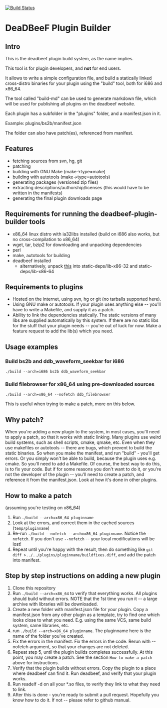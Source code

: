 
[![Build Status](https://drone.io/github.com/Alexey-Yakovenko/deadbeef-plugin-builder/status.png)](https://drone.io/github.com/Alexey-Yakovenko/deadbeef-plugin-builder/latest)

# DeaDBeeF Plugin Builder

## Intro

This is the deadbeef plugin build system, as the name implies.

This tool is for plugin developers, and __not__ for end users.

It allows to write a simple configuration file, and build a statically linked cross-distro binaries for your plugin using the "build" tool, both for i686 and x86_64.

The tool called "build-md" can be used to generate markdown file, which will be used for publishing all plugins on the deadbeef website.

Each plugin has a subfolder in the "plugins" folder, and a manifest.json in it.

Example: plugins/bs2b/manifest.json

The folder can also have patch(es), referenced from manifest.

## Features

* fetching sources from svn, hg, git
* patching
* building with GNU Make (make->type=make)
* building with autotools (make->type=autotools)
* generating packages (versioned zip files)
* extracting descriptions/authorship/licenses (this would have to be written in the manifests)
* generating the final plugin downloads page

## Requirements for running the deadbeef-plugin-builder tools

* x86\_64 linux distro with ia32libs installed (build on i686 also works, but no cross-compilation to x86_64)
* wget, tar, bzip2 for downloading and unpacking dependencies
* perl
* make, autotools for building
* deadbeef installed
    * alternatively, unpack
      [this](http://sourceforge.net/projects/deadbeef/files/staticdeps/ddb-headers-latest.tar.bz2/download) into static-deps/lib-x86-32 and static-deps/lib-x86-64

## Requirements to plugins

* Hosted on the internet, using svn, hg or git (no tarballs supported here).
* Using GNU make or autotools. If your plugin uses anything else -- you'll have to write a Makefile, and supply it as a patch.
* Ability to link the dependencies statically. The static versions of many libs are supplied automatically by this system. If there are no static libs for the stuff that your plugin needs -- you're out of luck for now. Make a feature request to add the lib(s) which you need.

## Usage examples

### Build bs2b and ddb\_waveform\_seekbar for i686

````
./build --arch=i686 bs2b ddb_waveform_seekbar
````

### Build filebrowser for x86_64 using pre-downloaded sources

````
./build --arch=x86_64 --nofetch ddb_filebrowser
````

This is useful when trying to make a patch, more on this below.

## Why patch?

When you're adding a new plugin to the system, in most cases, you'll need to apply a patch, so that it works with static linking. Many plugins use weird build systems, such as shell scripts, cmake, qmake, etc. Even when they use makefiles or autotools -- there are bugs, which prevent to build the static binaries. So when you make the manifest, and run "build" - you'll get errors. Or you simply won't be able to build, because the plugin uses e.g. cmake. So you'll need to add a Makefile. Of course, the best way to do this, is to fix your code. But if for some reasons you don't want to do it, or you're not the developer of the plugin -- you'll need to create a patch, and reference it from the manifest.json. Look at how it's done in other plugins.

## How to make a patch

(assuming you're testing on x86_64)

1. Run ```./build --arch=x86_64 pluginname```
2. Look at the errors, and correct them in the cached sources (```temp/pluginname```)
3. Re-run ```./build --nofetch --arch=x86_64 pluginname```. Notice the ```--nofetch```. If you don't use ```--nofetch``` -- your local modifications will be lost!
4. Repeat until you're happy with the result, then do something like ```git diff >../../plugins/pluginname/buildfixes.diff```, and add the patch into manifest.

## Step by step instructions on adding a new plugin

1. Clone this repository
2. Run ```./build --arch=x86_64``` to verify that everything works. All plugins should build without errors. NOTE that the 1st time you run it -- a large archive with libraries will be downloaded.
3. Create a new folder with manifest.json file for your plugin. Copy a manifest.json from any other plugin as a template, try to find one which looks close to what you need. E.g. using the same VCS, same build system, same libraries, etc.
4. run ```./build --arch=x86_64 pluginname```. The pluginname here is the name of the folder you've created.
5. Fix the errors in the manifest. Fix the errors in the code. Rerun with --nofetch argument, so that your changes are not deleted.
6. Repeat step 5, until the plugin builds completes successfully. At this point, you may create a patch. See the section ```How to make a patch``` above for instructions.
7. Verify that the plugin builds without errors. Copy the plugin to a place where deadbeef can find it. Run deadbeef, and verify that your plugin works.
8. Run readelf -d on all your *.so files, to verify they link to what they need to link.
9. After this is done - you're ready to submit a pull request. Hopefully you know how to do it. If not -- please refer to github manual.


